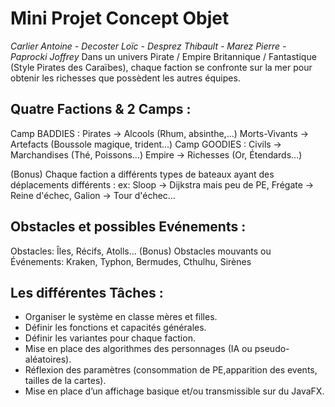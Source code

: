 # Mini Projet Concept Objet
*Carlier Antoine - Decoster Loïc - Desprez Thibault - Marez Pierre - Paprocki Joffrey*
Dans un univers Pirate / Empire Britannique / Fantastique (Style Pirates des Caraïbes), chaque faction se confronte sur la mer pour obtenir les richesses que possèdent les autres équipes.
## Quatre Factions & 2 Camps :
Camp BADDIES :
  Pirates         → Alcools       (Rhum, absinthe,...)
  Morts-Vivants   → Artefacts     (Boussole magique, trident...)
Camp GOODIES :
  Civils          → Marchandises  (Thé, Poissons...)
  Empire          → Richesses     (Or, Étendards...)

(Bonus) Chaque faction a différents types de bateaux ayant des déplacements différents :
  ex: Sloop -> Dijkstra mais peu de PE, Frégate -> Reine d'échec, Galion -> Tour d'échec…
## Obstacles et possibles Evénements :
Obstacles: Îles, Récifs, Atolls...
(Bonus) Obstacles mouvants ou Événements: Kraken, Typhon, Bermudes, Cthulhu, Sirènes
## Les différentes Tâches :
- Organiser le système en classe mères et filles.
- Définir les fonctions et capacités générales.
- Définir les variantes pour chaque faction.
- Mise en place des algorithmes des personnages (IA ou pseudo-aléatoires).
- Réflexion des paramètres (consommation de PE,apparition des events, tailles de la cartes).
- Mise en place d’un affichage basique et/ou transmissible sur du JavaFX.